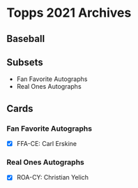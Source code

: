 # Topps 2021 Archives
## Baseball

## Subsets

- Fan Favorite Autographs
- Real Ones Autographs

## Cards

### Fan Favorite Autographs
- [x] FFA-CE: Carl Erskine<br>
### Real Ones Autographs
- [x] ROA-CY: Christian Yelich<br>
